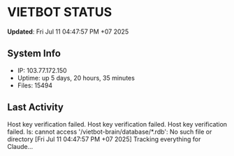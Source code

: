 # VIETBOT STATUS
**Updated**: Fri Jul 11 04:47:57 PM +07 2025

## System Info
- IP: 103.77.172.150
- Uptime: up 5 days, 20 hours, 35 minutes
- Files: 15494

## Last Activity
Host key verification failed.
Host key verification failed.
Host key verification failed.
ls: cannot access '/vietbot-brain/database/*.rdb': No such file or directory
[Fri Jul 11 04:47:57 PM +07 2025] Tracking everything for Claude...
